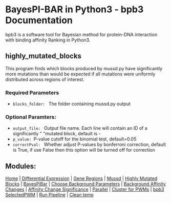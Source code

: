 # BayesPI-BAR in Python3 - bpb3 Documentation

bpb3 is a software tool for Bayesian method for protein-DNA interaction with binding affinity Ranking in Python3.

## highly_mutated_blocks
<p>This program finds which blocks produced by mussd.py have significantly more mutations than would be expected if all mutations were uniformly distributed across regions of interest. </p>

### Required Parameters
<ul>

  <li><code>blocks_folder: </code> The folder containing mussd.py output</li>

</ul>

### Optional Paramters:
<ul>
  <li><code>output_file: </code> Output file name. Each line will contain an ID of a significantly "
                                                "mutated block, default is - </li>
<li><code>p_value: </code>P-value cutoff for the binomial test, default=0.05</li>
  <li><code>correctPval: </code> Whether adjust P-values by bonferroni correction, default is True, if use False then this option will be turned off for correction </li>

</ul>


## Modules:
[Home](index.md) | [Differential Expression](differential_expression.md) | [Gene Regions](gene_regions.md) | [Mussd](mussd.md) | [Highly Mutated Blocks](highly_mutated_blocks.md) | [BayesPiBar](bayespi_bar.md) | [Choose Background Parameters](choose_background_parameters.md) | [Background Affinity Changes](background_affinity_changes.md) | [Affinity Change Significance](affinity_change_significance_test.md) | [Parallel](parallel.md) | [Cluster for PWMs](make_cluster4pwm.md) | [bpb3 SelectedPWM](bpb3selectedPWM.md) | [Run Pipeline](run_pipeline.md) | [Clean temp](clean_tmp.md) 

